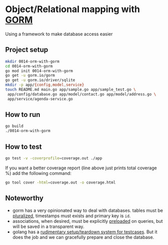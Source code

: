 # Object/Relational mapping with [GORM][gorm] 

Using a framework to make database access easier 

## Project setup

```bash
mkdir 0014-orm-with-gorm
cd 0014-orm-with-gorm
go mod init 0014-orm-with-gorm
go get -u gorm.io/gorm
go get -u gorm.io/driver/sqlite
mkdir -p app/{config,model,service}
touch README.md main.go app/sample.go app/sample_test.go \
 app/config/database.go app/model/contact.go app/model/address.go \
 app/service/agenda-service.go
```

## How to run

```bash
go build
./0014-orm-with-gorm
```

## How to test

```bash
go test -v -coverprofile=coverage.out ./app
```

If you want a better coverage report (line above just prints total coverage %)
add the following command:

```bash
go tool cover -html=coverage.out -o coverage.html
```

## Noteworthy

- gorm has a very opinionated way to deal with databases. tables must be
  [pluralized][gorm-plural], timestamps must exists and primary key is `id`.
- associations, when desired, must be explicitly [preloaded][gorm-preload] on 
  queries, but will be saved in a transparent way. 
- golang has a [rudimentary setup/teardown system for testcases][go-test]. But
  it does the job and we can gracefully prepare and close the database.

[gorm]: https://gorm.io/
[gorm-plural]: https://gorm.io/docs/models.html#Conventions
[gorm-preload]: https://gorm.io/docs/preload.html
[go-test]: https://pkg.go.dev/testing#hdr-Main
